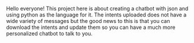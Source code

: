 Hello everyone!
This project here is about creating a chatbot with json and using python as the language for it. The intents uploaded does not have a wide variety of messages but the good news to this is that you can download the intents and update them so you can have a much more personalized chatbot to talk to you.
